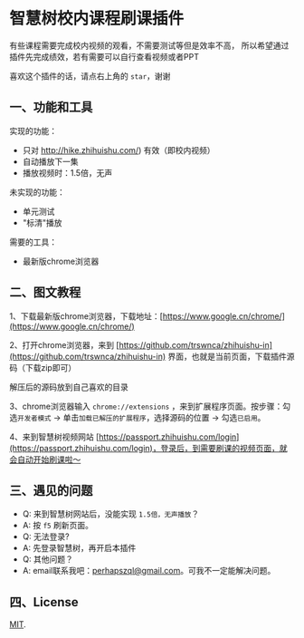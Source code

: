 # 智慧树校内课程刷课插件

有些课程需要完成校内视频的观看，不需要测试等但是效率不高，
所以希望通过插件先完成绩效，若有需要可以自行查看视频或者PPT

喜欢这个插件的话，请点右上角的 `star`，谢谢


## 一、功能和工具

实现的功能：

- 只对 http://hike.zhihuishu.com/) 有效（即校内视频）
- 自动播放下一集
- 播放视频时：1.5倍，无声

未实现的功能：

- 单元测试
- "标清"播放

需要的工具：

- 最新版chrome浏览器

## 二、图文教程

1、下载最新版chrome浏览器，下载地址：[https://www.google.cn/chrome/](https://www.google.cn/chrome/)

2、打开chrome浏览器，来到 [https://github.com/trswnca/zhihuishu-in](https://github.com/trswnca/zhihuishu-in) 界面，也就是当前页面，下载插件源码（下载zip即可）

解压后的源码放到自己喜欢的目录

3、chrome浏览器输入 `chrome://extensions` ，来到扩展程序页面。按步骤：勾选`开发者模式` -> 单击`加载已解压的扩展程序`，选择源码的位置 -> 勾选`已启用`。


4、来到智慧树视频网站 [https://passport.zhihuishu.com/login](https://passport.zhihuishu.com/login)，登录后，到需要刷课的视频页面，就会自动开始刷课啦～

## 三、遇见的问题

- Q: 来到智慧树网站后，没能实现 `1.5倍，无声播放`？  
- A: 按 `f5` 刷新页面。  
- Q: 无法登录?  
- A: 先登录智慧树，再开启本插件  
- Q: 其他问题？  
- A: email联系我吧：perhapszql@gmail.com。可我不一定能解决问题。  

## 四、License

[MIT](./LICENSE).

